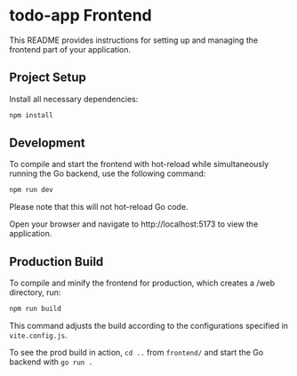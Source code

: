 # todo-app Frontend

This README provides instructions for setting up and managing the frontend part of your application.

## Project Setup

Install all necessary dependencies:

```bash
npm install
```

## Development

To compile and start the frontend with hot-reload while simultaneously running the Go backend, use the following command:

```bash
npm run dev
```

Please note that this will not hot-reload Go code.

Open your browser and navigate to http://localhost:5173 to view the application.

## Production Build

To compile and minify the frontend for production, which creates a /web directory, run:

```bash
npm run build
```

This command adjusts the build according to the configurations specified in `vite.config.js`.

To see the prod build in action, `cd ..` from `frontend/` and start the Go backend with `go run .`

